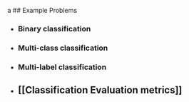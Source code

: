 a ## Example Problems
+ ### Binary classification
+ ### Multi-class classification
+ ### Multi-label classification

+ ## [[Classification Evaluation metrics]]
  